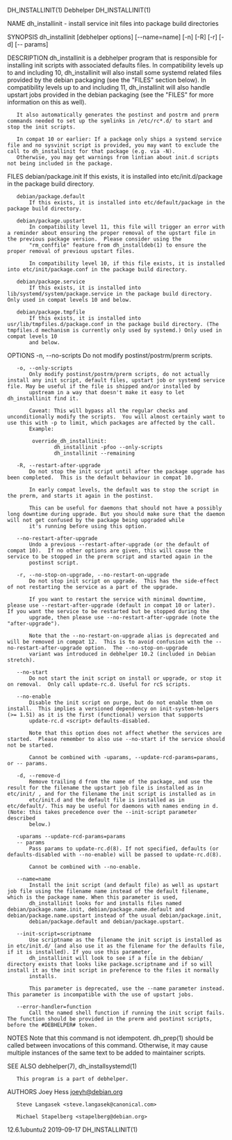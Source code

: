 DH_INSTALLINIT(1)                                                                                 Debhelper                                                                                 DH_INSTALLINIT(1)

NAME
       dh_installinit - install service init files into package build directories

SYNOPSIS
       dh_installinit [debhelper options] [--name=name] [-n] [-R] [-r] [-d] [-- params]

DESCRIPTION
       dh_installinit is a debhelper program that is responsible for installing init scripts with associated defaults files.  In compatibility levels up to and including 10, dh_installinit will also
       install some systemd related files provided by the debian packaging (see the "FILES" section below).  In compatibility levels up to and including 11, dh_installinit will also handle upstart jobs
       provided in the debian packaging (see the "FILES" for more information on this as well).

       It also automatically generates the postinst and postrm and prerm commands needed to set up the symlinks in /etc/rc*.d/ to start and stop the init scripts.

       In compat 10 or earlier: If a package only ships a systemd service file and no sysvinit script is provided, you may want to exclude the call to dh_installinit for that package (e.g. via -N).
       Otherwise, you may get warnings from lintian about init.d scripts not being included in the package.

FILES
       debian/package.init
           If this exists, it is installed into etc/init.d/package in the package build directory.

       debian/package.default
           If this exists, it is installed into etc/default/package in the package build directory.

       debian/package.upstart
           In compatibility level 11, this file will trigger an error with a reminder about ensuring the proper removal of the upstart file in the previous package version.  Please consider using the
           "rm_conffile" feature from dh_installdeb(1) to ensure the proper removal of previous upstart files.

           In compatibility level 10, if this file exists, it is installed into etc/init/package.conf in the package build directory.

       debian/package.service
           If this exists, it is installed into lib/systemd/system/package.service in the package build directory. Only used in compat levels 10 and below.

       debian/package.tmpfile
           If this exists, it is installed into usr/lib/tmpfiles.d/package.conf in the package build directory. (The tmpfiles.d mechanism is currently only used by systemd.) Only used in compat levels 10
           and below.

OPTIONS
       -n, --no-scripts
           Do not modify postinst/postrm/prerm scripts.

       -o, --only-scripts
           Only modify postinst/postrm/prerm scripts, do not actually install any init script, default files, upstart job or systemd service file. May be useful if the file is shipped and/or installed by
           upstream in a way that doesn't make it easy to let dh_installinit find it.

           Caveat: This will bypass all the regular checks and unconditionally modify the scripts.  You will almost certainly want to use this with -p to limit, which packages are affected by the call.
           Example:

            override_dh_installinit:
                   dh_installinit -pfoo --only-scripts
                   dh_installinit --remaining

       -R, --restart-after-upgrade
           Do not stop the init script until after the package upgrade has been completed.  This is the default behaviour in compat 10.

           In early compat levels, the default was to stop the script in the prerm, and starts it again in the postinst.

           This can be useful for daemons that should not have a possibly long downtime during upgrade. But you should make sure that the daemon will not get confused by the package being upgraded while
           it's running before using this option.

       --no-restart-after-upgrade
           Undo a previous --restart-after-upgrade (or the default of compat 10).  If no other options are given, this will cause the service to be stopped in the prerm script and started again in the
           postinst script.

       -r, --no-stop-on-upgrade, --no-restart-on-upgrade
           Do not stop init script on upgrade.  This has the side-effect of not restarting the service as a part of the upgrade.

           If you want to restart the service with minimal downtime, please use --restart-after-upgrade (default in compat 10 or later).  If you want the service to be restarted but be stopped during the
           upgrade, then please use --no-restart-after-upgrade (note the "after-upgrade").

           Note that the --no-restart-on-upgrade alias is deprecated and will be removed in compat 12.  This is to avoid confusion with the --no-restart-after-upgrade option.  The --no-stop-on-upgrade
           variant was introduced in debhelper 10.2 (included in Debian stretch).

       --no-start
           Do not start the init script on install or upgrade, or stop it on removal.  Only call update-rc.d. Useful for rcS scripts.

       --no-enable
           Disable the init script on purge, but do not enable them on install.  This implies a versioned dependency on init-system-helpers (>= 1.51) as it is the first (functional) version that supports
           update-rc.d <script> defaults-disabled.

           Note that this option does not affect whether the services are started.  Please remember to also use --no-start if the service should not be started.

           Cannot be combined with -uparams, --update-rcd-params=params, or -- params.

       -d, --remove-d
           Remove trailing d from the name of the package, and use the result for the filename the upstart job file is installed as in etc/init/ , and for the filename the init script is installed as in
           etc/init.d and the default file is installed as in etc/default/. This may be useful for daemons with names ending in d. (Note: this takes precedence over the --init-script parameter described
           below.)

       -uparams --update-rcd-params=params
       -- params
           Pass params to update-rc.d(8). If not specified, defaults (or defaults-disabled with --no-enable) will be passed to update-rc.d(8).

           Cannot be combined with --no-enable.

       --name=name
           Install the init script (and default file) as well as upstart job file using the filename name instead of the default filename, which is the package name. When this parameter is used,
           dh_installinit looks for and installs files named debian/package.name.init, debian/package.name.default and debian/package.name.upstart instead of the usual debian/package.init,
           debian/package.default and debian/package.upstart.

       --init-script=scriptname
           Use scriptname as the filename the init script is installed as in etc/init.d/ (and also use it as the filename for the defaults file, if it is installed). If you use this parameter,
           dh_installinit will look to see if a file in the debian/ directory exists that looks like package.scriptname and if so will install it as the init script in preference to the files it normally
           installs.

           This parameter is deprecated, use the --name parameter instead. This parameter is incompatible with the use of upstart jobs.

       --error-handler=function
           Call the named shell function if running the init script fails. The function should be provided in the prerm and postinst scripts, before the #DEBHELPER# token.

NOTES
       Note that this command is not idempotent. dh_prep(1) should be called between invocations of this command. Otherwise, it may cause multiple instances of the same text to be added to maintainer
       scripts.

SEE ALSO
       debhelper(7), dh_installsystemd(1)

       This program is a part of debhelper.

AUTHORS
       Joey Hess <joeyh@debian.org>

       Steve Langasek <steve.langasek@canonical.com>

       Michael Stapelberg <stapelberg@debian.org>

12.6.1ubuntu2                                                                                     2019-09-17                                                                                DH_INSTALLINIT(1)
